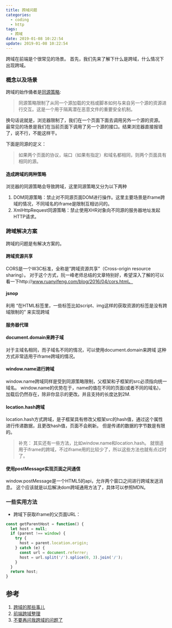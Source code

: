 ```yaml
---
title: 跨域问题
categories:
  - coding
  - http
tags:
  - 跨域
date: 2019-01-08 10:22:54
update: 2019-01-08 10:22:54
---
```


跨域在前端是个很常见的场景。
首先，我们先来了解下什么是跨域，什么情况下出现跨域。

### 概念以及场景

跨域的始作俑者是[同源策略](https://developer.mozilla.org/zh-CN/docs/Web/Security/Same-origin_policy):

> 同源策略限制了从同一个源加载的文档或脚本如何与来自另一个源的资源进行交互。这是一个用于隔离潜在恶意文件的重要安全机制。

换句话说就是，浏览器限制了，我们在一个页面下面去调用另外一个源的资源。
最常见的场景是我们在当前页面下调用了另一个源的接口。结果浏览器直接报错了，说不行，不能这样干。

下面是同源的定义：

> 如果两个页面的协议，端口（如果有指定）和域名都相同，则两个页面具有相同的源。

<!-- more -->

#### 造成跨域的两种策略

浏览器的同源策略会导致跨域，这里同源策略又分为以下两种

1. DOM同源策略：禁止对不同源页面DOM进行操作。这里主要场景是iframe跨域的情况，不同域名的iframe是限制互相访问的。
2. XmlHttpRequest同源策略：禁止使用XHR对象向不同源的服务器地址发起HTTP请求。

### 跨域解决方案

跨域的问题是有解决方案的。

#### 跨域资源共享
CORS是一个W3C标准，全称是”跨域资源共享”（Cross-origin resource sharing）。 对于这个方式，阮一峰老师总结的文章特别好，希望深入了解的可以看一下http://www.ruanyifeng.com/blog/2016/04/cors.html。


#### jsnop

利用 “在HTML标签里，一些标签比如script、img这样的获取资源的标签是没有跨域限制的” 来实现跨域

#### 服务器代理

#### document.domain来跨子域

对于主域名相同，而子域名不同的情况，可以使用document.domain来跨域 这种方式非常适用于iframe跨域的情况。

#### window.name进行跨域

window.name跨域同样是受到同源策略限制，父框架和子框架的src必须指向统一域名。
window.name的优势在于，name的值在不同的页面(或者不同的域名)，加载后仍然存在，除非你显示的更改。并且支持的长度达到2M.

#### location.hash跨域

location.hash方式跨域，是子框架具有修改父框架src的hash值，通过这个属性进行传递数据，且更改hash值，页面不会刷新。
但是传递的数据的字节数是有限的。

> 补充： 其实还有一些方法，比如window.name和location.hash。
> 就很适用于iframe的跨域，不过iframe用的比较少了，所以这些方法也就有点过时了。

#### 使用postMessage实现页面之间通信

window.postMessage是一个HTML5的api，允许两个窗口之间进行跨域发送消息。
这个应该就是以后解决dom跨域通用方法了，具体可以参照MDN。

### 一些实用方法

- 跨域下获取iframe的父页面URL：

```javascript
const getParentHost = function() {
  let host = null;
  if (parent !== window) {
    try {
      host = parent.location.origin;
    } catch (e) {
      const url = document.referrer;
      host = url.split('/').splice(0, 3).join('/');
    }
  }
  return host;
}
```


## 参考
1. [跨域的那些事儿](https://zhuanlan.zhihu.com/p/28562290)
2. [前端跨域整理](https://www.jianshu.com/p/06529543f03a)
3. [不要再问我跨域的问题了](https://segmentfault.com/a/1190000015597029)
